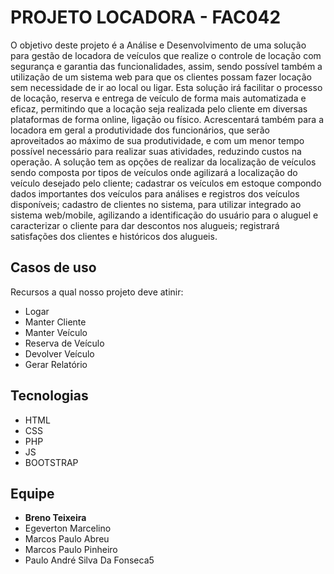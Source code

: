 # PROJETO LOCADORA - FAC042

O objetivo deste projeto é a Análise e Desenvolvimento de uma solução para gestão de locadora de veículos que realize o controle de locação com segurança e garantia das funcionalidades, assim, sendo possível também a utilização de um sistema web para que os clientes possam fazer locação sem necessidade de ir ao local ou ligar.
Esta solução irá facilitar o processo de locação, reserva e entrega de veículo de forma mais automatizada e eficaz, permitindo que a locação seja realizada pelo cliente em diversas plataformas de forma online, ligação ou físico. Acrescentará também para a locadora em geral a produtividade dos funcionários, que serão aproveitados ao máximo de sua produtividade, e com um menor tempo possível necessário para realizar suas atividades, reduzindo custos na operação.
A solução tem as opções de realizar da localização de veículos sendo composta por tipos de veículos onde agilizará a localização do veículo desejado pelo cliente; cadastrar os veículos em estoque compondo dados importantes dos veículos para análises e registros dos veículos disponíveis; cadastro de clientes no sistema, para utilizar integrado ao sistema web/mobile, agilizando a identificação do usuário para o aluguel e caracterizar o cliente para dar descontos nos alugueis; registrará satisfações dos clientes e históricos dos alugueis.


## Casos de uso

Recursos a qual nosso projeto deve atinir:

* Logar
* Manter Cliente
* Manter Veículo
* Reserva de Veículo
* Devolver Veículo
* Gerar Relatório


## Tecnologias

* HTML
* CSS
* PHP
* JS
* BOOTSTRAP

## Equipe

* **Breno Teixeira**
* Egeverton Marcelino
* Marcos Paulo Abreu
* Marcos Paulo Pinheiro
* Paulo André Silva Da Fonseca5